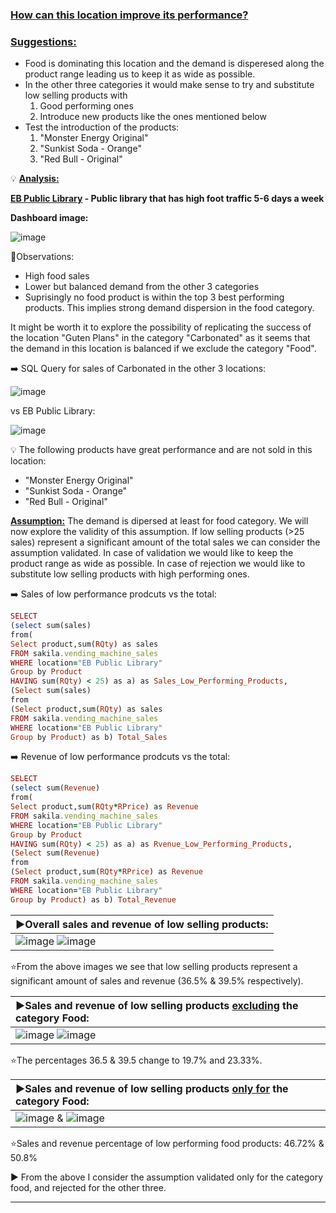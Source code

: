 ### <ins>**How can this location improve its performance?** </ins>

### <ins>**Suggestions:** </ins>

- Food is dominating this location and the demand is disperesed along the product range leading us to keep it as wide as possible.
- In the other three categories it would make sense to try and substitute low selling products with 
  1. Good performing ones
  2. Introduce new products like the ones mentioned below
- Test the introduction of the products: 
  1. "Monster Energy Original"
  2. "Sunkist Soda - Orange" 
  3. "Red Bull - Original"


💡 <ins> **Analysis:** </ins>


**<ins>EB Public Library</ins> - Public library that has high foot traffic 5-6 days a week**

**Dashboard image:**

![image](https://user-images.githubusercontent.com/69303154/207379608-15f15b97-76cf-4dee-a1be-61394c300ccf.png)

:eyes:Observations:

- High food sales
- Lower but balanced demand from the other 3 categories
- Suprisingly no food product is within the top 3 best performing products. This implies strong demand dispersion in the food category.

It might be worth it to explore the possibility of replicating the success of the location "Guten Plans" in the category "Carbonated" as it seems that the demand in this location is balanced if we exclude the category "Food".

:arrow_right: SQL Query for sales of Carbonated in the other 3 locations:

![image](https://user-images.githubusercontent.com/69303154/205494576-4072e9bd-bde4-455c-bb48-1ffce850707e.png) 

vs EB Public Library:

![image](https://user-images.githubusercontent.com/69303154/205494597-5a346e9c-8ff8-4e11-ae12-614e8f311d20.png)

:bulb: The following products have great performance and are not sold in this location:
- "Monster Energy Original"
- "Sunkist Soda - Orange" 
- "Red Bull - Original" 

**<ins>Assumption:**</ins> The demand is dipersed at least for food category. We will now explore the validity of this assumption.
If low selling products (>25 sales) represent a significant amount of the total sales we can consider the assumption validated.
In case of validation we would like to keep the product range as wide as possible. 
In case of rejection we would like to substitute low selling products with high performing ones.

:arrow_right: Sales of low performance prodcuts vs the total: 
```ruby
SELECT
(select sum(sales)
from(
Select product,sum(RQty) as sales
FROM sakila.vending_machine_sales
WHERE location="EB Public Library"
Group by Product
HAVING sum(RQty) < 25) as a) as Sales_Low_Performing_Products,
(Select sum(sales)
from
(Select product,sum(RQty) as sales
FROM sakila.vending_machine_sales
WHERE location="EB Public Library"
Group by Product) as b) Total_Sales
```
:arrow_right: Revenue of low performance prodcuts vs the total:
```ruby
SELECT
(select sum(Revenue)
from(
Select product,sum(RQty*RPrice) as Revenue
FROM sakila.vending_machine_sales
WHERE location="EB Public Library"
Group by Product
HAVING sum(RQty) < 25) as a) as Rvenue_Low_Performing_Products,
(Select sum(Revenue)
from
(Select product,sum(RQty*RPrice) as Revenue
FROM sakila.vending_machine_sales
WHERE location="EB Public Library"
Group by Product) as b) Total_Revenue
```

|**:arrow_forward:Overall sales and revenue of low selling products:**|
|:-------------|
|![image](https://user-images.githubusercontent.com/69303154/207651258-8abe5fcf-62ad-4e69-8f8e-f43fcdb12765.png)   ![image](https://user-images.githubusercontent.com/69303154/207651474-46928349-1576-46eb-a87e-f5f6061b33da.png)|

:star:From the above images we see that low selling products represent a significant amount of sales and revenue (36.5% & 39.5% respectively). 

|**:arrow_forward:Sales and revenue of low selling products <ins>excluding</ins> the category Food:**|
|:-------------|
|![image](https://user-images.githubusercontent.com/69303154/207391966-6e52deec-dd88-4cee-8f9f-6a9b0db46e75.png)   ![image](https://user-images.githubusercontent.com/69303154/207392049-54fe2399-1483-48ee-bc15-cc2b560b7acb.png)|

:star:The percentages 36.5 & 39.5 change to 19.7% and 23.33%.

|**:arrow_forward:Sales and revenue of low selling products <ins>only for</ins> the category Food:**|
|:-------------|
|![image](https://user-images.githubusercontent.com/69303154/207393139-9a695dba-3157-4d50-95df-57b41a5a8d1f.png) & ![image](https://user-images.githubusercontent.com/69303154/207393194-82c7170d-8088-4b08-8e86-59b99805b796.png)|

:star:Sales and revenue percentage of low performing food products: 46.72% & 50.8%

▶️ From the above I consider the assumption validated only for the category food, and rejected for the other three.

---
